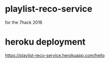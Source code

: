 # playlist-reco-service
for the 7hack 2016

# heroku deployment

https://playlist-reco-service.herokuapp.com/hello